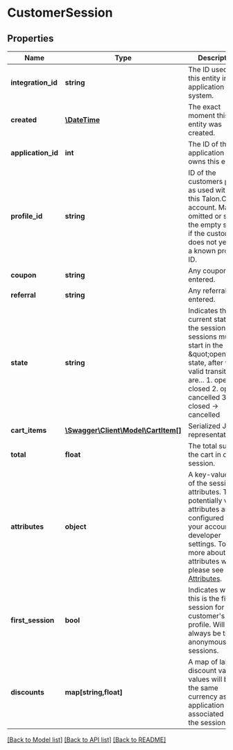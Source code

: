 # CustomerSession

## Properties
Name | Type | Description | Notes
------------ | ------------- | ------------- | -------------
**integration_id** | **string** | The ID used for this entity in the application system. | 
**created** | [**\DateTime**](\DateTime.md) | The exact moment this entity was created. | 
**application_id** | **int** | The ID of the application that owns this entity. | 
**profile_id** | **string** | ID of the customers profile as used within this Talon.One account. May be omitted or set to the empty string if the customer does not yet have a known profile ID. | 
**coupon** | **string** | Any coupon code entered. | 
**referral** | **string** | Any referral code entered. | 
**state** | **string** | Indicates the current state of the session. All sessions must start in the \&quot;open\&quot; state, after which valid transitions are...  1. open -&gt; closed 2. open -&gt; cancelled 3. closed -&gt; cancelled | [default to 'open']
**cart_items** | [**\Swagger\Client\Model\CartItem[]**](CartItem.md) | Serialized JSON representation. | 
**total** | **float** | The total sum of the cart in one session. | 
**attributes** | **object** | A key-value map of the sessions attributes. The potentially valid attributes are configured in your accounts developer settings. To learn more about how attributes work, please see [Attributes](#blah). | 
**first_session** | **bool** | Indicates whether this is the first session for the customer&#39;s profile. Will always be true for anonymous sessions. | 
**discounts** | **map[string,float]** | A map of labelled discount values, values will be in the same currency as the application associated with the session. | 

[[Back to Model list]](../README.md#documentation-for-models) [[Back to API list]](../README.md#documentation-for-api-endpoints) [[Back to README]](../README.md)


